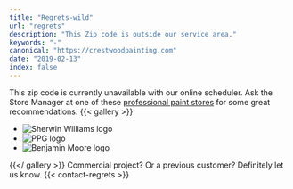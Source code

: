 ```yaml
--- 
title: "Regrets-wild"
url: "regrets"
description: "This Zip code is outside our service area."
keywords: "-"
canonical: "https://crestwoodpainting.com"
date: "2019-02-13"
index: false
--- 
```


This zip code is currently unavailable with our online scheduler. Ask the Store Manager at one of these [professional paint stores](https://www.google.com/search?q=paint+stores+kansas+city) for some great recommendations.
{{< gallery >}}

- ![Sherwin Williams logo](/images/logosq-SW100.webp)
- ![PPG logo](/images/Logo-sq-PPG100.webp)
- ![Benjamin Moore logo](/images/logosqBM100.webp)

{{</ gallery >}}
Commercial project? Or a previous customer?
Definitely let us know.
{{< contact-regrets >}}
